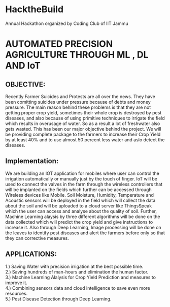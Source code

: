 # HacktheBuild
Annual Hackathon organized by Coding Club of IIT Jammu 

# AUTOMATED PRECISION AGRICULTURE THROUGH ML , DL AND IoT

## OBJECTIVE:
Recently Farmer Suicides and Protests are all over the news. They have been comitting suicides under pressure because of debts and money pressure. The main reason behind these problems is that they are not getting proper crop yield, sometimes their whole crop is destroyed by pest diseases, and also because of using primitive techniques to irrigate the field which results in overusage of water. So as a result a lot of freshwater also gets wasted. This has been our major objective behind the project. We will be providing complete package to the farmers to increase their Crop Yield by at least 40% and to use almost 50 percent less water and aslo detect the diseases.

## Implementation:
We are building an IOT application for mobiles where user can control the irrigation automatically or manually just by the touch of finger. IoT will be used to connect the valves in the farm through the wireless controllers that will be implanted on the fields which further can be accessed through Wireless devices like Mobile. Soil Moisture, Humidity, Temperature and Acoustic sensors will be deployed in the field which will collect the data about the soil and will be uploaded to a cloud server like ThingsSpeak which the user can access and analyse about the quality of soil. Further, Machine Learning alaysis by three different algorithms will be done on the data collected which will predict the crop yield and give instructions to increase it. Also through Deep Learning, Image processing will be done on the leaves to identify pest diseases and alert the farmers before only so that they can corrective measures.

## APPLICATIONS:
1.)	Saving Water with precision irrigation at the best possible time. </br>
2.)	Saving hundreds of man-hours and elimination the human factor. </br>
3.)	Machine Learning Alalysis for Crop Yield Prediction and measures to improve it.  </br>
4.)	Combining sensors data and cloud intelligence to save even more resources. </br>
5.) Pest Disease Detection through Deep Learning. </br>
